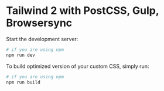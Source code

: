# Tailwind 2 with PostCSS, Gulp, Browsersync

Start the development server:

```bash
# if you are using npm
npm run dev
```

To build optimized version of your custom CSS, simply run:

```bash
# if you are using npm
npm run build
```
